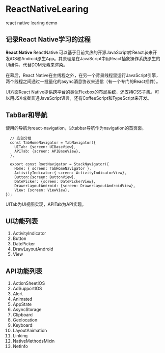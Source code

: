 # ReactNativeLearing
react native learing demo

## 记录React Native学习的过程

**React Native** ReactNative 可以基于目前大热的开源JavaScript库React.js来开发iOS和Android原生App。其原理是在JavaScript中用React抽象操作系统原生的UI组件，代替DOM元素来渲染。

在幕后，React Native在主线程之外，在另一个背景线程里运行JavaScript引擎，两个线程之间通过一批量化的async消息协议来通信（有一个专门的React插件）。

UI方面React Native提供跨平台的类似Flexbox的布局系统，还支持CSS子集。可以用JSX或者普通JavaScript语言，还有CoffeeScript和TypeScript来开发。

## TabBar和导航
使用的导航为react-navigation，以tabbar导航作为navigation的首页面。

```
  // 底部分栏
  const TabHomeNavigator = TabNavigator({
    UITab: {screen: UIBaseView},
    APITab: {screen: APIBaseView},
  },
```

```
  export const RootNavigator = StackNavigator({
    Home: { screen: TabHomeNavigator },
    ActivityIndicator:{ screen: ActivityIndicatorView},
    Button:{screen: ButtonView},
    DatePicker: {screen: DatePickerView},
    DrawerLayoutAndroid: {screen: DrawerLayoutAndroidView},
    View: {screen: ViewView},
});
```
UITab为UI视图实现，APITab为API实现。

## UI功能列表

1. ActivityIndicator
2. Button
3. DatePicker
4. DrawLayoutAndroid
5. View


## API功能列表
1. ActionSheetIOS
2. AdSupportIOS
3. Alert
4. Animated
5. AppState
6. AsyncStorage
7. Clipboard
8. Geolocation
9. Keyboard
10. LayoutAnimation
11. Linking
12. NativeMethodsMixin
13. NetInfo



